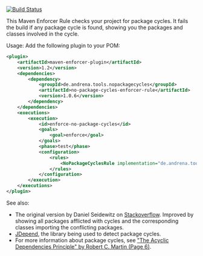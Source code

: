 [![Build Status](https://travis-ci.org/andrena/no-package-cycles-rule.svg)](https://travis-ci.org/andrena/no-package-cycles-rule)

This Maven Enforcer Rule checks your project for package cycles. It fails the build if any package cycle is found, showing you the packages and classes involved in the cycle.

Usage: Add the following plugin to your POM:

```xml
<plugin>
	<artifactId>maven-enforcer-plugin</artifactId>
	<version>1.2</version>
	<dependencies>
		<dependency>
			<groupId>de.andrena.tools.nopackagecycles</groupId>
			<artifactId>no-package-cycles-enforcer-rule</artifactId>
			<version>1.0.6</version>
		</dependency>
	</dependencies>
	<executions>
		<execution>
			<id>enforce-no-package-cycles</id>
			<goals>
				<goal>enforce</goal>
			</goals>
			<phase>test</phase>
			<configuration>
				<rules>
					<NoPackageCyclesRule implementation="de.andrena.tools.nopackagecycles.NoPackageCyclesRule" />
				</rules>
			</configuration>
		</execution>
	</executions>
</plugin>
```

See also:
* The original version by Daniel Seidewitz on [Stackoverflow](http://stackoverflow.com/questions/3416547/maven-jdepend-fail-build-with-cycles). Improved by showing all packages afflicted with cycles and the corresponding classes importing the conflicting packages.
* [JDepend](https://github.com/clarkware/jdepend), the library being used to detect package cycles.
* For more information about package cycles, see ["The Acyclic Dependencies Principle" by Robert C. Martin (Page 6)](http://www.objectmentor.com/resources/articles/granularity.pdf). 
